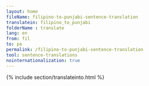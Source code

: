 ```yaml
---
layout: home
fileName: filipino-to-punjabi-sentence-translation
translatein: filipino_to_punjabi
folderName : translate
lang: en
from: fil
to: pa
permalink: /filipino-to-punjabi-sentence-translation
tool: sentence-translations
nointernationalization: true
---
```

{% include section/translateinto.html %}
